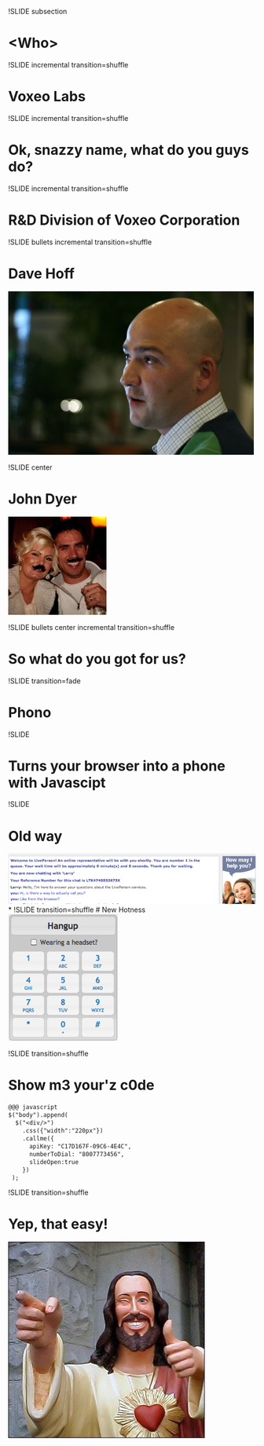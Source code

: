 !SLIDE subsection

# &lt;Who>

!SLIDE incremental transition=shuffle

# Voxeo Labs #

!SLIDE incremental transition=shuffle

# Ok, snazzy name, what do you guys do? #

!SLIDE incremental transition=shuffle
             
# R&D Division of Voxeo Corporation #

!SLIDE bullets incremental transition=shuffle

# Dave Hoff 
<img src="hoff.png" id="opening_logo">
<!-- Funny Picture -->
  
!SLIDE center

# John Dyer #
<img src="john.png" id="opening_logo">

!SLIDE bullets center incremental transition=shuffle

# So what do you got for us? 

!SLIDE transition=fade

# Phono

!SLIDE

# Turns your browser into a phone with Javascipt

!SLIDE

# Old way
<img src="Picture3.png" id="Picture3">
<!-- Image of "Lets Chat" -->
* 
!SLIDE transition=shuffle
# New Hotness 
<img src="phono_callme.png" id="phono_callme">

!SLIDE transition=shuffle
# Show m3 your'z c0de
	@@@ javascript
	$("body").append(
      $("<div/>")
        .css({"width":"220px"})
        .callme({
          apiKey: "C17D167F-09C6-4E4C",
          numberToDial: "8007773456",
          slideOpen:true
        })
     );

!SLIDE transition=shuffle

# Yep, that easy!
<img src="buddy_christ.jpg" id="Buddy Jesus">
